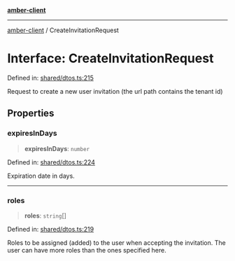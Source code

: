 [**amber-client**](../README.md)

***

[amber-client](../globals.md) / CreateInvitationRequest

# Interface: CreateInvitationRequest

Defined in: [shared/dtos.ts:215](https://github.com/amberbase/amberbase/blob/6464296e6e41acf9a6a91921198b6834f589ce99/src/client/src/shared/dtos.ts#L215)

Request to create a new user invitation (the url path contains the tenant id)

## Properties

### expiresInDays

> **expiresInDays**: `number`

Defined in: [shared/dtos.ts:224](https://github.com/amberbase/amberbase/blob/6464296e6e41acf9a6a91921198b6834f589ce99/src/client/src/shared/dtos.ts#L224)

Expiration date in days.

***

### roles

> **roles**: `string`[]

Defined in: [shared/dtos.ts:219](https://github.com/amberbase/amberbase/blob/6464296e6e41acf9a6a91921198b6834f589ce99/src/client/src/shared/dtos.ts#L219)

Roles to be assigned (added) to the user when accepting the invitation. The user can have more roles than the ones specified here.
